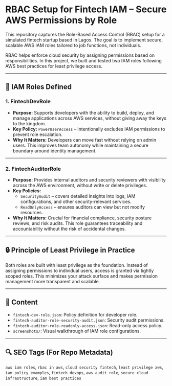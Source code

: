 # RBAC Setup for Fintech IAM – Secure AWS Permissions by Role

This repository captures the Role-Based Access Control (RBAC) setup for a simulated fintech startup based in Lagos. The goal is to implement secure, scalable AWS IAM roles tailored to job functions, not individuals.

RBAC helps enforce cloud security by assigning permissions based on responsibilities. In this project, we built and tested two IAM roles following AWS best practices for least privilege access.

---

## 🔐 IAM Roles Defined

### 1. FintechDevRole

- **Purpose:** Supports developers with the ability to build, deploy, and manage applications across AWS services, without giving away the keys to the kingdom.
- **Key Policy:** `PowerUserAccess` – intentionally excludes IAM permissions to prevent role escalation.
- **Why It Matters:** Developers can move fast without relying on admin users. This improves team autonomy while maintaining a secure boundary around identity management.

---

### 2. FintechAuditorRole

- **Purpose:** Provides internal auditors and security reviewers with visibility across the AWS environment, without write or delete privileges.
- **Key Policies:**
  - `SecurityAudit` – covers detailed insights into logs, IAM configurations, and other security-relevant services.
  - `ReadOnlyAccess` – ensures auditors can view but not modify resources.
- **Why It Matters:** Crucial for financial compliance, security posture reviews, and risk audits. This role guarantees traceability and accountability without the risk of accidental changes.

---

## 🔒 Principle of Least Privilege in Practice

Both roles are built with least privilege as the foundation. Instead of assigning permissions to individual users, access is granted via tightly scoped roles. This minimizes your attack surface and makes permission management more transparent and scalable.

---

## 📁 Content

- `fintech-dev-role.json`: Policy definition for developer role.
- `fintech-auditor-role-security-audit.json`: Security audit permissions.
- `fintech-auditor-role-readonly-access.json`: Read-only access policy.
- `screenshots/`: Visual walkthrough of IAM role configurations.

---

## 🔍 SEO Tags (For Repo Metadata)

`aws iam roles`, `rbac in aws`, `cloud security fintech`, `least privilege aws`, `iam policy examples`, `fintech devops`, `aws audit role`, `secure cloud infrastructure`, `iam best practices`
